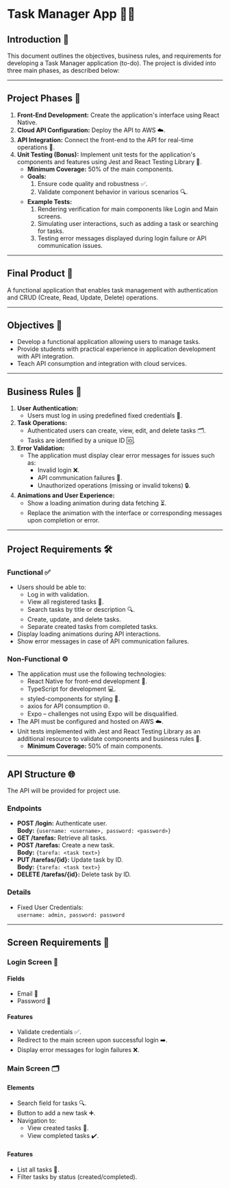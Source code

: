 # Task Manager App 🎯📝

## Introduction 🌟

This document outlines the objectives, business rules, and requirements for developing a Task Manager application (to-do). The project is divided into three main phases, as described below:

---

## Project Phases 🚀

1. **Front-End Development:** Create the application's interface using React Native.
2. **Cloud API Configuration:** Deploy the API to AWS ☁️.
3. **API Integration:** Connect the front-end to the API for real-time operations 🔄.
4. **Unit Testing (Bonus):** Implement unit tests for the application's components and features using Jest and React Testing Library 🧪.
   - **Minimum Coverage:** 50% of the main components.
   - **Goals:**
     1. Ensure code quality and robustness ✅.
     2. Validate component behavior in various scenarios 🔍.
   - **Example Tests:**
     1. Rendering verification for main components like Login and Main screens.
     2. Simulating user interactions, such as adding a task or searching for tasks.
     3. Testing error messages displayed during login failure or API communication issues.

---

## Final Product 🎉

A functional application that enables task management with authentication and CRUD (Create, Read, Update, Delete) operations.

---

## Objectives 🎯

- Develop a functional application allowing users to manage tasks.
- Provide students with practical experience in application development with API integration.
- Teach API consumption and integration with cloud services.

---

## Business Rules 📜

1. **User Authentication:**
   - Users must log in using predefined fixed credentials 🔐.
2. **Task Operations:**
   - Authenticated users can create, view, edit, and delete tasks 🗂️.
   - Tasks are identified by a unique ID 🆔.
3. **Error Validation:**
   - The application must display clear error messages for issues such as:
     - Invalid login ❌.
     - API communication failures 🚨.
     - Unauthorized operations (missing or invalid tokens) 🔒.
4. **Animations and User Experience:**
   - Show a loading animation during data fetching ⏳.
   - Replace the animation with the interface or corresponding messages upon completion or error.

---

## Project Requirements 🛠️

### Functional ✅

- Users should be able to:
  - Log in with validation.
  - View all registered tasks 📝.
  - Search tasks by title or description 🔍.
  - Create, update, and delete tasks.
  - Separate created tasks from completed tasks.
- Display loading animations during API interactions.
- Show error messages in case of API communication failures.

### Non-Functional ⚙️

- The application must use the following technologies:
  - React Native for front-end development 📱.
  - TypeScript for development 💻.
  - styled-components for styling 🎨.
  - axios for API consumption 🌐.
  - Expo – challenges not using Expo will be disqualified.
- The API must be configured and hosted on AWS ☁️.
- Unit tests implemented with Jest and React Testing Library as an additional resource to validate components and business rules 🧪.
  - **Minimum Coverage:** 50% of main components.

---

## API Structure 🌐

The API will be provided for project use.

### Endpoints

- **POST /login:** Authenticate user.  
  **Body:** `{username: <username>, password: <password>}`
- **GET /tarefas:** Retrieve all tasks.
- **POST /tarefas:** Create a new task.  
  **Body:** `{tarefa: <task text>}`
- **PUT /tarefas/{id}:** Update task by ID.  
  **Body:** `{tarefa: <task text>}`
- **DELETE /tarefas/{id}:** Delete task by ID.

### Details

- Fixed User Credentials:  
  `username: admin, password: password`

---

## Screen Requirements 📱

### Login Screen 🔐

#### Fields

- Email 📧
- Password 🔑

#### Features

- Validate credentials ✅.
- Redirect to the main screen upon successful login ➡️.
- Display error messages for login failures ❌.

### Main Screen 🗂️

#### Elements

- Search field for tasks 🔍.
- Button to add a new task ➕.
- Navigation to:
  - View created tasks 📄.
  - View completed tasks ✔️.

#### Features

- List all tasks 📝.
- Filter tasks by status (created/completed).
